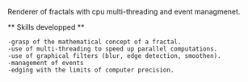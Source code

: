 Renderer of fractals with cpu multi-threading and event managmenet.

** Skills developped **

	-grasp of the mathematical concept of a fractal.
	-use of multi-threading to speed up parallel computations.
	-use of graphical filters (blur, edge detection, smoothen).
	-management of events
	-edging with the limits of computer precision.
